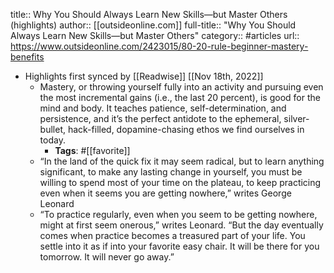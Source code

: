 title:: Why You Should Always Learn New Skills—but Master Others (highlights)
author:: [[outsideonline.com]]
full-title:: "Why You Should Always Learn New Skills—but Master Others"
category:: #articles
url:: https://www.outsideonline.com/2423015/80-20-rule-beginner-mastery-benefits

- Highlights first synced by [[Readwise]] [[Nov 18th, 2022]]
	- Mastery, or throwing yourself fully into an activity and pursuing even the most incremental gains (i.e., the last 20 percent), is good for the mind and body. It teaches patience, self-determination, and persistence, and it’s the perfect antidote to the ephemeral, silver-bullet, hack-filled, dopamine-chasing ethos we find ourselves in today.
		- **Tags**: #[[favorite]]
	- “In the land of the quick fix it may seem radical, but to learn anything significant, to make any lasting change in yourself, you must be willing to spend most of your time on the plateau, to keep practicing even when it seems you are getting nowhere,” writes George Leonard
	- “To practice regularly, even when you seem to be getting nowhere, might at first seem onerous,” writes Leonard. “But the day eventually comes when practice becomes a treasured part of your life. You settle into it as if into your favorite easy chair. It will be there for you tomorrow. It will never go away.”